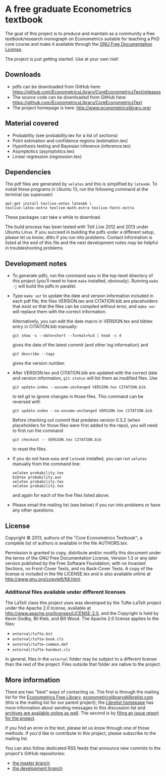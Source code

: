 A free graduate Econometrics textbook
=====================================

The goal of this project is to produce and maintain as a community a
free textbook/research monograph on Econometrics suitable for teaching
a PhD core course and make it available through the
[GNU Free Documentation License](http://www.gnu.org/copyleft/fdl.html).

The project is just getting started. Use at your own risk!

Downloads
---------

* pdfs can be downloaded from GitHub here:
  <https://github.com/EconometricsLibrary/CoreEconometricsText/releases>
* The source code can be downloaded from GitHub here:
  <https://github.com/EconometricsLibrary/CoreEconometricsText>
* The project homepage is here:
  <http://www.econometricslibrary.org/>

Material covered
----------------

* Probability (see probability.tex for a list of sections)
* Point estimation and confidence regions (estimation.tex)
* Hypothesis testing and Bayesian inference (inference.tex)
* Asymptotics (asymptotics.tex)
* Linear regression (regression.tex)

Dependencies
------------

The pdf files are generated by `xelatex` and this is simplified by
`latexmk`.  To install these programs in Ubuntu 13, run the following
command at the terminal (as superuser)

    apt-get install texlive-xetex latexmk \
    texlive-latex-extra texlive-math-extra texlive-fonts-extra

These packages can take a while to download.

The build process has been tested with TeX Live 2012 and 2013 under
Ubuntu Linux.  If you succeed in building the pdfs under a different
setup, please let us know; ditto if you run into problems.  Contact
information is listed at the end of this file and the next development
notes may be helpful in troubleshooting problems.

Development notes
-----------------

* To generate pdfs, run the command `make` in the top-level directory
  of this project (you'll need to have `make` installed, obviously).
  Running `make -j` will build the pdfs in parallel.

* Type `make ver` to update the date and version information included
  in each pdf file; the files VERSION.tex and CITATION.bib are
  placeholders that exist so that the files can be compiled without
  error, and `make ver` will replace them with the correct information.

  Alternatively, you can edit the date macro in VERSION.tex and bibtex
  entry in CITATION.bib manually:

      git show -s --date=short --format=%cd | head -c 4

  gives the date of the latest commit (and other log information) and 

      git describe --tags

  gives the version number.

* After VERSION.tex and CITATION.bib are updated with the correct date
  and version information, `git status` will list them as modified
  files.  Use

      git update-index --assume-unchanged VERSION.tex CITATION.bib

  to tell git to ignore changes in those files.  This command can be
  reversed with

      git update-index --no-assume-unchanged VERSION.tex CITATION.bib

  Before checking out commit that predates version 0.3.2 (when
  placeholders for those files were first added to the repo), you will
  need to first run the command

      git checkout -- VERSION.tex CITATION.bib

  to reset the files.

* If you do not have `make` and `latexmk` installed, you can run
  `xelatex` manually from the command line:

      xelatex probability.tex
      bibtex probability.aux
      xelatex probability.tex
      xelatex probability.tex

  and again for each of the five files listed above.

* Please email the mailing list (see below) if you run into problems
  or have any other questions.

License
-------

Copyright © 2013, authors of the "Core Econometrics Textbook"; a
complete list of authors is available in the file AUTHORS.tex.

Permission is granted to copy, distribute and/or modify this document
under the terms of the GNU Free Documentation License, Version 1.3 or
any later version published by the Free Software Foundation; with no
Invariant Sections, no Front-Cover Texts, and no Back-Cover Texts.  A
copy of the license is included in the file LICENSE.tex and is also
available online at <http://www.gnu.org/copyleft/fdl.html>.

### Additional files available under different licenses

The LaTeX class this project uses was developed by the Tufte-LaTeX
project under the Apache 2.0 license, available at
<http://www.apache.org/licenses/LICENSE-2.0>, and the Copyright is
held by Kevin Godby, Bil Kleb, and Bill Wood.  The Apache 2.0 license
applies to the files:

* `external/tufte.bst`
* `external/tufte-book.cls`
* `external/tufte-common.def`
* `external/tufte-handout.cls`

In general, files in the `external` folder may be subject to a
different license than the rest of the project.  Files outside that
folder are native to the project.

More information
----------------

There are two "best" ways of contacting us.  The first is through the
mailing list for the [Econometrics Free
Library](http://www.econometricslibrary.org),
<econometricslibrary@librelist.com> (this is the mailing list for our
parent project); the [Librelist homepage](http://librelist.com/) has
more information about sending messages to this discussion list and
[archives are available online as
well](http://librelist.com/browser/econometricslibrary/).  The second
is by [filing an issue report for the
project](https://github.com/EconometricsLibrary/GraduateText/issues/new).

If you find an error in the text, please let us know through one of
those methods.  If you'd like to contribute to this project, please
subscribe to the mailing list.

You can also follow dedicated RSS feeds that announce new commits to
the project's GitHub repositories:
* [the master branch](https://github.com/EconometricsLibrary/CoreEconometricsText/commits/master.atom)
* [the development branch](https://github.com/EconometricsLibrary/CoreEconometricsText/commits/dev.atom)
